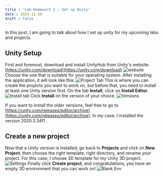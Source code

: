 ```yaml
---
title : 'Lab Homework 2 : Set up Unity'
date : 2023-11-20
draft : false
---
```


In this post, I am going to talk about how I set up unity for my upcoming labs and projects.

## Unity Setup
First and foremost, download and install UnityHub from Unity's website: [https://unity.com/download](https://unity.com/download)
![website](/images/labhomework2/unitysite.png)
Choose the one that is suitable for your operating system. After installing the application, it will look like this:
![Project Tab](/images/labhomework2/hub_projects.png)
This is where you can create the projects you want to work on, but before that, you need to install at least one Unity version first.
On the tab **Install**, click on **Install Editor**.
![Install tab](/images/labhomework2/hub_install.png)
Click **Install** on the version of your choice.
![Versions](/images/labhomework2/hub_versions.png)

If you want to install the older versions, feel free to go to 
[https://unity.com/releases/editor/archive](https://unity.com/releases/editor/archive). In my case, I installed the version 2020.3.34f1 . 


## Create a new project
Now that a Unity version is installed, go back to **Projects** and click on **New Project**, then choose the right template, right directory, and rename your project. For this case, I choose 3D template for my Unity 3D project. 
![Settings](/images/labhomework2/hub_newproject.png)
Finally click **Create project**, and congratulations, you have an empty 3D environment that you can work on! 
![Blank Env](/images/labhomework2/emptyEnv.png)